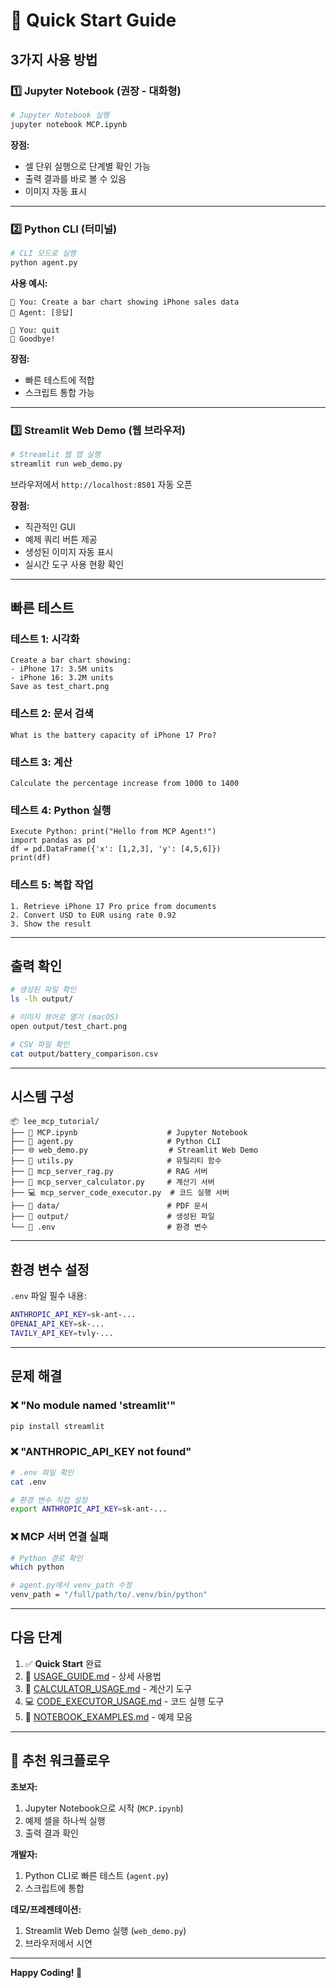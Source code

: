 # 🚀 Quick Start Guide

## 3가지 사용 방법

### 1️⃣ Jupyter Notebook (권장 - 대화형)

```bash
# Jupyter Notebook 실행
jupyter notebook MCP.ipynb
```

**장점:**
- 셀 단위 실행으로 단계별 확인 가능
- 출력 결과를 바로 볼 수 있음
- 이미지 자동 표시

---

### 2️⃣ Python CLI (터미널)

```bash
# CLI 모드로 실행
python agent.py
```

**사용 예시:**
```
👤 You: Create a bar chart showing iPhone sales data
🤖 Agent: [응답]

👤 You: quit
👋 Goodbye!
```

**장점:**
- 빠른 테스트에 적합
- 스크립트 통합 가능

---

### 3️⃣ Streamlit Web Demo (웹 브라우저)

```bash
# Streamlit 웹 앱 실행
streamlit run web_demo.py
```

브라우저에서 `http://localhost:8501` 자동 오픈

**장점:**
- 직관적인 GUI
- 예제 쿼리 버튼 제공
- 생성된 이미지 자동 표시
- 실시간 도구 사용 현황 확인

---

## 빠른 테스트

### 테스트 1: 시각화
```
Create a bar chart showing:
- iPhone 17: 3.5M units
- iPhone 16: 3.2M units
Save as test_chart.png
```

### 테스트 2: 문서 검색
```
What is the battery capacity of iPhone 17 Pro?
```

### 테스트 3: 계산
```
Calculate the percentage increase from 1000 to 1400
```

### 테스트 4: Python 실행
```
Execute Python: print("Hello from MCP Agent!")
import pandas as pd
df = pd.DataFrame({'x': [1,2,3], 'y': [4,5,6]})
print(df)
```

### 테스트 5: 복합 작업
```
1. Retrieve iPhone 17 Pro price from documents
2. Convert USD to EUR using rate 0.92
3. Show the result
```

---

## 출력 확인

```bash
# 생성된 파일 확인
ls -lh output/

# 이미지 뷰어로 열기 (macOS)
open output/test_chart.png

# CSV 파일 확인
cat output/battery_comparison.csv
```

---

## 시스템 구성

```
📦 lee_mcp_tutorial/
├── 📓 MCP.ipynb                    # Jupyter Notebook
├── 🐍 agent.py                     # Python CLI
├── 🌐 web_demo.py                  # Streamlit Web Demo
├── 🔧 utils.py                     # 유틸리티 함수
├── 🤖 mcp_server_rag.py            # RAG 서버
├── 🧮 mcp_server_calculator.py     # 계산기 서버
├── 💻 mcp_server_code_executor.py  # 코드 실행 서버
├── 📁 data/                        # PDF 문서
├── 📁 output/                      # 생성된 파일
└── 📄 .env                         # 환경 변수
```

---

## 환경 변수 설정

`.env` 파일 필수 내용:

```bash
ANTHROPIC_API_KEY=sk-ant-...
OPENAI_API_KEY=sk-...
TAVILY_API_KEY=tvly-...
```

---

## 문제 해결

### ❌ "No module named 'streamlit'"
```bash
pip install streamlit
```

### ❌ "ANTHROPIC_API_KEY not found"
```bash
# .env 파일 확인
cat .env

# 환경 변수 직접 설정
export ANTHROPIC_API_KEY=sk-ant-...
```

### ❌ MCP 서버 연결 실패
```bash
# Python 경로 확인
which python

# agent.py에서 venv_path 수정
venv_path = "/full/path/to/.venv/bin/python"
```

---

## 다음 단계

1. ✅ **Quick Start** 완료
2. 📖 [USAGE_GUIDE.md](./USAGE_GUIDE.md) - 상세 사용법
3. 🧮 [CALCULATOR_USAGE.md](./CALCULATOR_USAGE.md) - 계산기 도구
4. 💻 [CODE_EXECUTOR_USAGE.md](./CODE_EXECUTOR_USAGE.md) - 코드 실행 도구
5. 📝 [NOTEBOOK_EXAMPLES.md](./NOTEBOOK_EXAMPLES.md) - 예제 모음

---

## 🎯 추천 워크플로우

**초보자:**
1. Jupyter Notebook으로 시작 (`MCP.ipynb`)
2. 예제 셀을 하나씩 실행
3. 출력 결과 확인

**개발자:**
1. Python CLI로 빠른 테스트 (`agent.py`)
2. 스크립트에 통합

**데모/프레젠테이션:**
1. Streamlit Web Demo 실행 (`web_demo.py`)
2. 브라우저에서 시연

---

**Happy Coding! 🚀**
